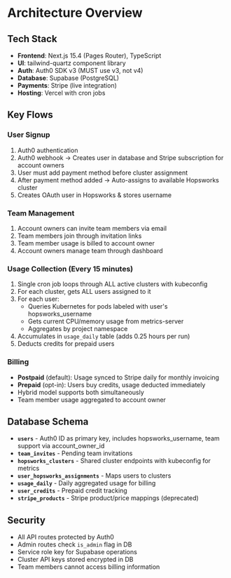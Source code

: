 # Architecture Overview

## Tech Stack
- **Frontend**: Next.js 15.4 (Pages Router), TypeScript
- **UI**: tailwind-quartz component library
- **Auth**: Auth0 SDK v3 (MUST use v3, not v4)
- **Database**: Supabase (PostgreSQL)
- **Payments**: Stripe (live integration)
- **Hosting**: Vercel with cron jobs

## Key Flows

### User Signup
1. Auth0 authentication
2. Auth0 webhook → Creates user in database and Stripe subscription for account owners
3. User must add payment method before cluster assignment
4. After payment method added → Auto-assigns to available Hopsworks cluster
5. Creates OAuth user in Hopsworks & stores username

### Team Management
1. Account owners can invite team members via email
2. Team members join through invitation links
3. Team member usage is billed to account owner
4. Account owners manage team through dashboard

### Usage Collection (Every 15 minutes)
1. Single cron job loops through ALL active clusters with kubeconfig
2. For each cluster, gets ALL users assigned to it
3. For each user:
   - Queries Kubernetes for pods labeled with user's hopsworks_username
   - Gets current CPU/memory usage from metrics-server
   - Aggregates by project namespace
4. Accumulates in `usage_daily` table (adds 0.25 hours per run)
5. Deducts credits for prepaid users

### Billing
- **Postpaid** (default): Usage synced to Stripe daily for monthly invoicing
- **Prepaid** (opt-in): Users buy credits, usage deducted immediately
- Hybrid model supports both simultaneously
- Team member usage aggregated to account owner

## Database Schema
- **`users`** - Auth0 ID as primary key, includes hopsworks_username, team support via account_owner_id
- **`team_invites`** - Pending team invitations
- **`hopsworks_clusters`** - Shared cluster endpoints with kubeconfig for metrics
- **`user_hopsworks_assignments`** - Maps users to clusters
- **`usage_daily`** - Daily aggregated usage for billing
- **`user_credits`** - Prepaid credit tracking
- **`stripe_products`** - Stripe product/price mappings (deprecated)

## Security
- All API routes protected by Auth0
- Admin routes check `is_admin` flag in DB
- Service role key for Supabase operations
- Cluster API keys stored encrypted in DB
- Team members cannot access billing information